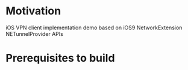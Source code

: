 # Motivation
iOS VPN client implementation demo based on iOS9 NetworkExtension NETunnelProvider APIs



# Prerequisites to build
